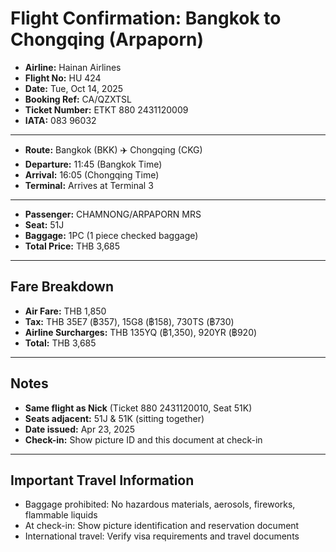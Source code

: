 # Flight Confirmation: Bangkok to Chongqing (Arpaporn)

- **Airline:** Hainan Airlines
- **Flight No:** HU 424
- **Date:** Tue, Oct 14, 2025
- **Booking Ref:** CA/QZXTSL
- **Ticket Number:** ETKT 880 2431120009
- **IATA:** 083 96032

---

- **Route:** Bangkok (BKK) ✈️ Chongqing (CKG)
- **Departure:** 11:45 (Bangkok Time)
- **Arrival:** 16:05 (Chongqing Time)
- **Terminal:** Arrives at Terminal 3

---

- **Passenger:** CHAMNONG/ARPAPORN MRS
- **Seat:** 51J
- **Baggage:** 1PC (1 piece checked baggage)
- **Total Price:** THB 3,685

---

## Fare Breakdown

- **Air Fare:** THB 1,850
- **Tax:** THB 35E7 (฿357), 15G8 (฿158), 730TS (฿730)
- **Airline Surcharges:** THB 135YQ (฿1,350), 920YR (฿920)
- **Total:** THB 3,685

---

## Notes

- **Same flight as Nick** (Ticket 880 2431120010, Seat 51K)
- **Seats adjacent:** 51J & 51K (sitting together)
- **Date issued:** Apr 23, 2025
- **Check-in:** Show picture ID and this document at check-in

---

## Important Travel Information

- Baggage prohibited: No hazardous materials, aerosols, fireworks, flammable liquids
- At check-in: Show picture identification and reservation document
- International travel: Verify visa requirements and travel documents
